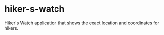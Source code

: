 # hiker-s-watch
Hiker's Watch application that shows the exact location and coordinates for hikers.
